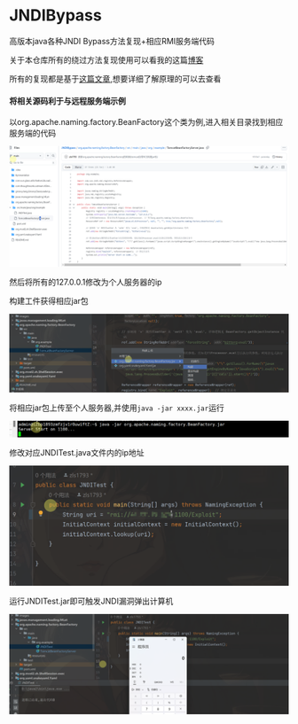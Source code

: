 # JNDIBypass
高版本java各种JNDI Bypass方法复现+相应RMI服务端代码

关于本仓库所有的绕过方法复现使用可以看我的这篇[博客](https://ltmthink.github.io/2024/03/18/JNDIBypass/)

所有的复现都是基于[这篇文章](https://www.cnblogs.com/bitterz/p/15946406.html#11-%E6%80%9D%E8%B7%AF%E4%B8%80%E7%9A%84%E6%BA%90%E7%A0%81%E5%88%86%E6%9E%90),想要详细了解原理的可以去查看

#### 将相关源码利于与远程服务端示例

以org.apache.naming.factory.BeanFactory这个类为例,进入相关目录找到相应服务端的代码

![image-20240320225859934](images/image-20240320225859934.png)

然后将所有的127.0.0.1修改为个人服务器的ip

构建工件获得相应jar包

![image-20240320230209513](images/image-20240320230209513.png)

将相应jar包上传至个人服务器,并使用`java -jar xxxx.jar`运行

![image-20240320230358272](images/image-20240320230358272.png)

修改对应JNDITest.java文件内的ip地址

![image-20240320230449772](images/image-20240320230449772.png)

运行JNDITest.jar即可触发JNDI漏洞弹出计算机

![image-20240320230541986](images/image-20240320230541986.png)
